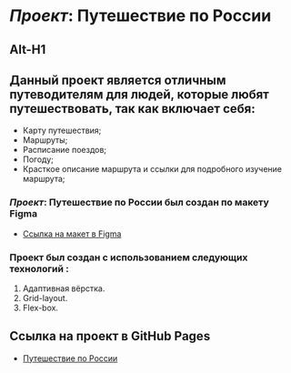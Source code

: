 # **_Проект_: Путешествие по России**
Alt-H1
------
## Данный проект является отличным путеводителям для людей, которые любят путешествовать, так как включает себя:

* Карту путешествия;
* Маршруты;
* Расписание поездов;
* Погоду;
* Красткое описание маршрута и ссылки для подробного изучение маршрута;

### **_Проект_: Путешествие по России** был создан по макету **Figma**

* [Ссылка на макет в Figma](https://www.figma.com/file/5S2WSbEFL6awjVWJ0NWL8Q/Sprint-3_-Russia-_-desktop-mobile?node-id=28503%3A0)

### **Проект был создан с использованием следующих технологий :**
1. Адаптивная вёрстка.
2. Grid-layout.
3. Flex-box.

## **Ссылка на проект в GitHub Pages**
* [Путешествие по России](https://bikteevamadina.github.io/russian-travel/)

